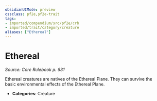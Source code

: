 ```yaml
---
obsidianUIMode: preview
cssclass: pf2e,pf2e-trait
tags:
- imported/compendium/src/pf2e/crb
- imported/trait/category/creature
aliases: ["Ethereal"]
---
```

# Ethereal  
*Source: Core Rulebook p. 631*  

Ethereal creatures are natives of the Ethereal Plane. They can survive the basic environmental effects of the Ethereal Plane.

- **Categories**: Creature